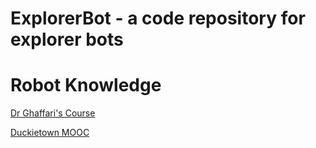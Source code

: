 # ExplorerBot - a code repository for explorer bots

# Robot Knowledge

[Dr Ghaffari's Course](https://github.com/UMich-CURLY-teaching/UMich-ROB-530-public)

[Duckietown MOOC](https://www.duckietown.org/mooc)
